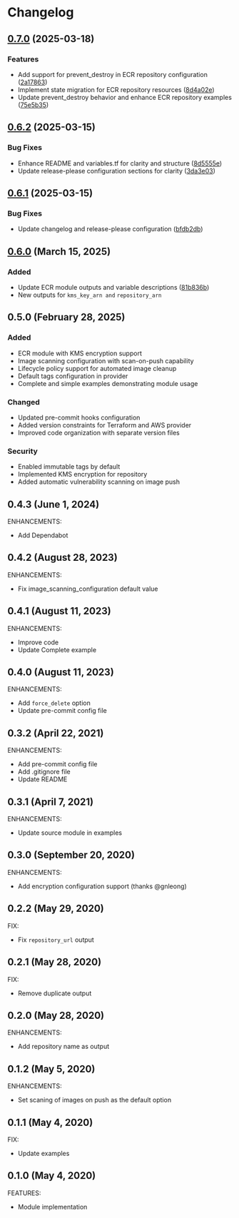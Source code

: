 # Changelog

## [0.7.0](https://github.com/lgallard/terraform-aws-ecr/compare/v0.6.2...v0.7.0) (2025-03-18)


### Features

* Add support for prevent_destroy in ECR repository configuration ([2a17863](https://github.com/lgallard/terraform-aws-ecr/commit/2a17863f828c44fc03849b1002591a3ef65cc9ea))
* Implement state migration for ECR repository resources ([8d4a02e](https://github.com/lgallard/terraform-aws-ecr/commit/8d4a02e782ec682b049a7fdd2e076e19e4d3f869))
* Update prevent_destroy behavior and enhance ECR repository examples ([75e5b35](https://github.com/lgallard/terraform-aws-ecr/commit/75e5b35afeaaaf1eac86afdd49a638e222403771))

## [0.6.2](https://github.com/lgallard/terraform-aws-ecr/compare/v0.6.1...v0.6.2) (2025-03-15)


### Bug Fixes

* Enhance README and variables.tf for clarity and structure ([8d5555e](https://github.com/lgallard/terraform-aws-ecr/commit/8d5555ef5858e969fa502b9210d4679a4470ebd7))
* Update release-please configuration sections for clarity ([3da3e03](https://github.com/lgallard/terraform-aws-ecr/commit/3da3e035ee7f911ad450fb09076003df664f1f7f))

## [0.6.1](https://github.com/lgallard/terraform-aws-ecr/compare/v0.6.0...v0.6.1) (2025-03-15)


### Bug Fixes

* Update changelog and release-please configuration ([bfdb2db](https://github.com/lgallard/terraform-aws-ecr/commit/bfdb2dbfcd83bb91517ce7cabd58e55c54c4945f))

## [0.6.0](https://github.com/lgallard/terraform-aws-ecr/compare/0.5.0...v0.6.0) (March 15, 2025)


###  Added

* Update ECR module outputs and variable descriptions ([81b836b](https://github.com/lgallard/terraform-aws-ecr/commit/81b836b8ea889298e338ba9e9558256953cc9a5c))
* New outputs for `kms_key_arn and` `repository_arn`

## 0.5.0 (February 28, 2025)

### Added

- ECR module with KMS encryption support
- Image scanning configuration with scan-on-push capability
- Lifecycle policy support for automated image cleanup
- Default tags configuration in provider
- Complete and simple examples demonstrating module usage

### Changed

- Updated pre-commit hooks configuration
- Added version constraints for Terraform and AWS provider
- Improved code organization with separate version files

### Security

- Enabled immutable tags by default
- Implemented KMS encryption for repository
- Added automatic vulnerability scanning on image push

## 0.4.3 (June 1, 2024)

ENHANCEMENTS:

* Add Dependabot

## 0.4.2 (August 28, 2023)

ENHANCEMENTS:

* Fix image_scanning_configuration default value

## 0.4.1 (August 11, 2023)

ENHANCEMENTS:

* Improve code
* Update Complete example

## 0.4.0 (August 11, 2023)

ENHANCEMENTS:

* Add `force_delete` option
* Update pre-commit config file

## 0.3.2 (April 22, 2021)

ENHANCEMENTS:

* Add pre-commit config file
* Add .gitignore file
* Update README

## 0.3.1 (April 7, 2021)

ENHANCEMENTS:

* Update source module in examples

## 0.3.0 (September 20, 2020)

ENHANCEMENTS:

* Add encryption configuration support (thanks @gnleong)

## 0.2.2 (May 29, 2020)

FIX:

* Fix `repository_url` output

## 0.2.1 (May 28, 2020)

FIX:

* Remove duplicate output

## 0.2.0 (May 28, 2020)

ENHANCEMENTS:

* Add repository name as output

## 0.1.2 (May 5, 2020)

ENHANCEMENTS:

* Set scaning of images on push as the default option

## 0.1.1 (May 4, 2020)

FIX:

* Update examples

## 0.1.0 (May 4, 2020)

FEATURES:

* Module implementation

